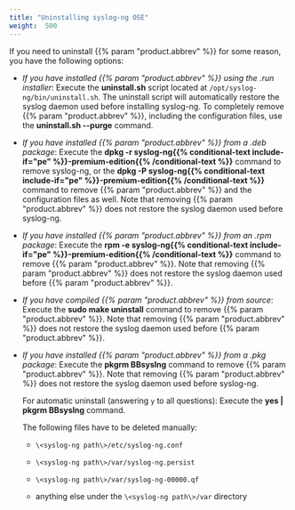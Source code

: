 ```yaml
---
title: "Uninstalling syslog-ng OSE"
weight:  500
---
```

<!-- DISCLAIMER: This file is based on the syslog-ng Open Source Edition documentation https://github.com/balabit/syslog-ng-ose-guides/commit/2f4a52ee61d1ea9ad27cb4f3168b95408fddfdf2 and is used under the terms of The syslog-ng Open Source Edition Documentation License. The file has been modified by Axoflow. -->

If you need to uninstall {{% param "product.abbrev" %}} for some reason, you have the following options:

  - *If you have installed {{% param "product.abbrev" %}} using the .run installer*: Execute the **uninstall.sh** script located at `/opt/syslog-ng/bin/uninstall.sh`. The uninstall script will automatically restore the syslog daemon used before installing syslog-ng. To completely remove {{% param "product.abbrev" %}}, including the configuration files, use the **uninstall.sh --purge** command.

  - *If you have installed {{% param "product.abbrev" %}} from a .deb package*: Execute the **dpkg -r syslog-ng{{% conditional-text include-if="pe" %}}-premium-edition{{% /conditional-text %}}** command to remove syslog-ng, or the **dpkg -P syslog-ng{{% conditional-text include-if="pe" %}}-premium-edition{{% /conditional-text %}}** command to remove {{% param "product.abbrev" %}} and the configuration files as well. Note that removing {{% param "product.abbrev" %}} does not restore the syslog daemon used before syslog-ng.

  - *If you have installed {{% param "product.abbrev" %}} from an .rpm package*: Execute the **rpm -e syslog-ng{{% conditional-text include-if="pe" %}}-premium-edition{{% /conditional-text %}}** command to remove {{% param "product.abbrev" %}}. Note that removing {{% param "product.abbrev" %}} does not restore the syslog daemon used before {{% param "product.abbrev" %}}.

  - *If you have compiled {{% param "product.abbrev" %}} from source*: Execute the **sudo make uninstall** command to remove {{% param "product.abbrev" %}}. Note that removing {{% param "product.abbrev" %}} does not restore the syslog daemon used before {{% param "product.abbrev" %}}.

  - *If you have installed {{% param "product.abbrev" %}} from a .pkg package*: Execute the **pkgrm BBsyslng** command to remove {{% param "product.abbrev" %}}. Note that removing {{% param "product.abbrev" %}} does not restore the syslog daemon used before syslog-ng.
    
    For automatic uninstall (answering `y` to all questions): Execute the **yes | pkgrm BBsyslng** command.
    
    The following files have to be deleted manually:
    
      - `\<syslog-ng path\>/etc/syslog-ng.conf`
    
      - `\<syslog-ng path\>/var/syslog-ng.persist`
    
      - `\<syslog-ng path\>/var/syslog-ng-00000.qf`
    
      - anything else under the `\<syslog-ng path\>/var` directory
